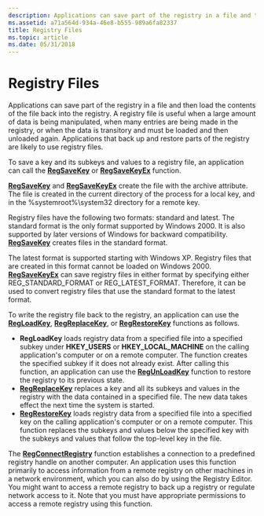 ```yaml
---
description: Applications can save part of the registry in a file and then load the contents of the file back into the registry.
ms.assetid: a71a564d-934a-46e8-b555-989a6fa82337
title: Registry Files
ms.topic: article
ms.date: 05/31/2018
---
```


# Registry Files

Applications can save part of the registry in a file and then load the contents of the file back into the registry. A registry file is useful when a large amount of data is being manipulated, when many entries are being made in the registry, or when the data is transitory and must be loaded and then unloaded again. Applications that back up and restore parts of the registry are likely to use registry files.

To save a key and its subkeys and values to a registry file, an application can call the [**RegSaveKey**](/windows/desktop/api/Winreg/nf-winreg-regsavekeya) or [**RegSaveKeyEx**](/windows/desktop/api/Winreg/nf-winreg-regsavekeyexa) function.

[**RegSaveKey**](/windows/desktop/api/Winreg/nf-winreg-regsavekeya) and [**RegSaveKeyEx**](/windows/desktop/api/Winreg/nf-winreg-regsavekeyexa) create the file with the archive attribute. The file is created in the current directory of the process for a local key, and in the %systemroot%\\system32 directory for a remote key.

Registry files have the following two formats: standard and latest. The standard format is the only format supported by Windows 2000. It is also supported by later versions of Windows for backward compatibility. [**RegSaveKey**](/windows/desktop/api/Winreg/nf-winreg-regsavekeya) creates files in the standard format.

The latest format is supported starting with Windows XP. Registry files that are created in this format cannot be loaded on Windows 2000. [**RegSaveKeyEx**](/windows/desktop/api/Winreg/nf-winreg-regsavekeyexa) can save registry files in either format by specifying either REG\_STANDARD\_FORMAT or REG\_LATEST\_FORMAT. Therefore, it can be used to convert registry files that use the standard format to the latest format.

To write the registry file back to the registry, an application can use the [**RegLoadKey**](/windows/desktop/api/Winreg/nf-winreg-regloadkeya), [**RegReplaceKey**](/windows/desktop/api/Winreg/nf-winreg-regreplacekeya), or [**RegRestoreKey**](/windows/desktop/api/Winreg/nf-winreg-regrestorekeya) functions as follows.

-   **RegLoadKey** loads registry data from a specified file into a specified subkey under **HKEY\_USERS** or **HKEY\_LOCAL\_MACHINE** on the calling application's computer or on a remote computer. The function creates the specified subkey if it does not already exist. After calling this function, an application can use the [**RegUnLoadKey**](/windows/desktop/api/Winreg/nf-winreg-regunloadkeya) function to restore the registry to its previous state.
-   [**RegReplaceKey**](/windows/desktop/api/Winreg/nf-winreg-regreplacekeya) replaces a key and all its subkeys and values in the registry with the data contained in a specified file. The new data takes effect the next time the system is started.
-   [**RegRestoreKey**](/windows/desktop/api/Winreg/nf-winreg-regrestorekeya) loads registry data from a specified file into a specified key on the calling application's computer or on a remote computer. This function replaces the subkeys and values below the specified key with the subkeys and values that follow the top-level key in the file.

The [**RegConnectRegistry**](/windows/desktop/api/Winreg/nf-winreg-regconnectregistrya) function establishes a connection to a predefined registry handle on another computer. An application uses this function primarily to access information from a remote registry on other machines in a network environment, which you can also do by using the Registry Editor. You might want to access a remote registry to back up a registry or regulate network access to it. Note that you must have appropriate permissions to access a remote registry using this function.

 

 



